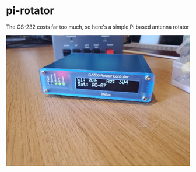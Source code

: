 # pi-rotator
The GS-232 costs far too much, so here's a simple Pi based antenna rotator

![Picture of rotator](./doc/images/rotator.jpg)


